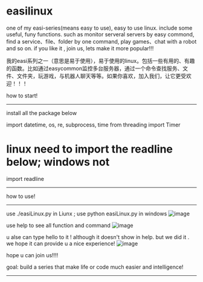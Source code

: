 # easilinux
one of my easi-series(means easy to use), easy to use linux. include some useful, funy functions. such as monitor serveral servers by easy commond, find a service、file、folder by one command, play games、chat with a robot  and so on.  if you like it , join us, lets make it more popular!!!

我的easi系列之一（意思是易于使用），易于使用的linux。包括一些有用的、有趣的函数。比如通过easycommon监控多台服务器，通过一个命令查找服务、文件、文件夹，玩游戏，与机器人聊天等等。如果你喜欢，加入我们，让它更受欢迎！！！


how to start!
*****************************************************************
install all the package below

import datetime, os, re, subprocess, time
from threading import Timer
# linux need to import the readline below; windows not
import readline
*****************************************************************


how to use!
*****************************************************************
use ./easiLinux.py in Liunx ; use python easiLinux.py in windows
![image](https://user-images.githubusercontent.com/20569520/199637000-7a3114e7-52c3-4bdc-aaf7-a169af32084b.png)

use help to see all function and command
![image](https://user-images.githubusercontent.com/20569520/199637076-18996e41-368e-402b-9c56-826c25178f44.png)

u alse can type hello to it !  although it doesn't show in help. but we did it . we hope it can provide u a nice experience!
![image](https://user-images.githubusercontent.com/20569520/199637303-847fea5e-60d1-4e54-9442-6ff1aed7449a.png)

hope u can join us!!!!


goal:  build a series that make life or code much easier and intelligence!
*****************************************************************
